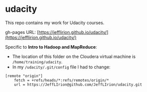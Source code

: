# udacity
This repo contains my work for Udacity courses.  

gh-pages URL: [https://jefflirion.github.io/udacity/](https://jefflirion.github.io/udacity/)

Specific to **Intro to Hadoop and MapReduce**:

* The location of this folder on the Cloudera virtual machine is `/home/training/udacity`.  
* In my `/udacity/.git/config` file I had to change:
```
[remote "origin"]
	fetch = +refs/heads/*:refs/remotes/origin/*
	url = https://JeffLIrion@github.com/JeffLIrion/udacity.git
```
